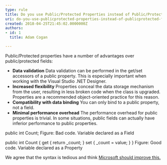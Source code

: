 ```yaml
---
type: rule
title: Do you use Public/Protected Properties instead of Public/Protected Fields?
uri: do-you-use-publicprotected-properties-instead-of-publicprotected-fields
created: 2018-04-25T21:45:02.0000000Z
authors:
- id: 1
  title: Adam Cogan

---
```


Public/Protected properties have a number of advantages over public/protected fields:

- **Data validation** 
Data validation can be performed in the get/set accessors of a public property. This is especially important when working with the Visual Studio .NET Designer.
- **Increased flexibility** 
Properties conceal the data storage mechanism from the user, resulting in less broken code when the class is upgraded. Properties are a recommended object-oriented practice for this reason.
- **Compatibility with data binding** 
You can only bind to a public property, not a field.
- **Minimal performance overhead** 
The performance overhead for public properties is trivial. In some situations, public fields can actually have inferior performance to public properties.

 
public int Count;
Figure: Bad code. Variable declared as a Field

public int Count
{
 get
 {
 return \_count;
 }
 set
 {
 \_count = value; 
 }
}
Figure: Good code. Variable declared as a Property

We agree that the syntax is tedious and think [Microsoft should improve this.](https&#58;//www.ssw.com.au/ssw/Standards/BetterSoftwareSuggestions/VisualStudio.aspx#PropertyShortcut)
